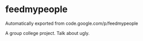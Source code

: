 # feedmypeople
Automatically exported from code.google.com/p/feedmypeople

A group college project. Talk about ugly.

